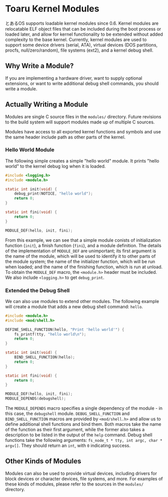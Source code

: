 # Toaru Kernel Modules

とあるOS supports loadable kernel modules since 0.6. Kernel modules are relocatable ELF object files that can be included during the boot process or loaded later, and allow for kernel functionality to be extended without added complexity to the base kernel. Currently, kernel modules are used to support some device drivers (serial, ATA), virtual devices (DOS partitions, procfs, null/zero/random), file systems (ext2), and a kernel debug shell.

## Why Write a Module?

If you are implementing a hardware driver, want to supply optional extensions, or want to write additional debug shell commands, you should write a module.

## Actually Writing a Module

Modules are single C source files in the `modules/` directory. Future revisions to the build system will support modules made up of multiple C sources.

Modules have access to all exported kernel functions and symbols and use the same header include path as other parts of the kernel.

### Hello World Module

The following simple creates a simple "hello world" module. It prints "hello world" to the kernel debug log when it is loaded.

```c
#include <logging.h>
#include <module.h>

static int init(void) {
    debug_print(NOTICE, "hello world");
    return 0;
}

static int fini(void) {
    return 0;
}

MODULE_DEF(hello, init, fini);
```

From this example, we can see that a simple module conists of initialization function (`init`), a finish function (`fini`), and a module definition. The details of the implementation of `MODULE_DEF` are unimportant; its first argument is the name of the module, which will be used to identify it to other parts of the module system; the name of the initializer function, which will be run when loaded; and the name of the finishing function, which is run at unload. To obtain the `MODULE_DEF` macro, the `<module.h>` header must be included. We also include `<logging.h>` to get `debug_print`.

### Extended the Debug Shell

We can also use modules to extend other modules. The following example will create a module that adds a new debug shell command: `hello`.

```c
#include <module.h>
#include <mod/shell.h>

DEFINE_SHELL_FUNCTION(hello, "Print 'hello world'") {
    fs_printf(tty, "hello world\n");
    return 0;
}

static int init(void) {
    BIND_SHELL_FUNCTION(hello);
    return 0;
}

static int fini(void) {
    return 0;
}

MODULE_DEF(hello, init, fini);
MODULE_DEPENDS(debugshell);
```

The `MODULE_DEPENDS` macro specifies a single dependency of the module - in this case, the `debugshell` module. `DEBUG_SHELL_FUNCTION` and `BIND_SHELL_FUNCTION` macros are provided by `<mod/shell.h>` and allow us to define additional shell functions and bind them. Both macros take the name of the function as their first argument, while the former also takes a description to be listed in the output of the `help` command. Debug shell functions take the following arguments: `fs_node_t * tty, int argc, char * argv[]`. They should return an `int`, with `0` indicating success.

## Other Kinds of Modules

Modules can also be used to provide virtual devices, including drivers for block devices or character devices, file systems, and more. For examples of these kinds of modules, please refer to the sources in the `modules/` directory.

